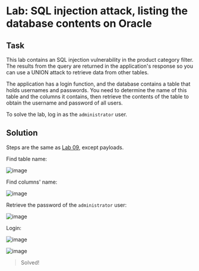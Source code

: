 # Lab: SQL injection attack, listing the database contents on Oracle
## Task
This lab contains an SQL injection vulnerability in the product category filter. The results from the query are returned in the application's response so you can use a UNION attack to retrieve data from other tables.

The application has a login function, and the database contains a table that holds usernames and passwords. You need to determine the name of this table and the columns it contains, then retrieve the contents of the table to obtain the username and password of all users.

To solve the lab, log in as the `administrator` user.

## Solution
Steps are the same as [Lab 09](https://github.com/datthinh1801/Writeups/blob/main/PortSwigger/SQL%20Injection/Lab%2009.md), except payloads.  

Find table name:  

![image](https://user-images.githubusercontent.com/44528004/130075951-d728531f-994a-4068-b8e2-aacc9648226b.png)  

Find columns' name:  

![image](https://user-images.githubusercontent.com/44528004/130076099-d1a56880-3f0b-478c-9e12-c35a25091d5b.png)  

Retrieve the password of the `administrator` user:  

![image](https://user-images.githubusercontent.com/44528004/130076213-948cb34a-b4c5-45a4-ad0a-16c1be2b448f.png)

Login:  

![image](https://user-images.githubusercontent.com/44528004/130076276-20d1d309-e3fb-40f8-92fa-3793f4e9ae42.png)

![image](https://user-images.githubusercontent.com/44528004/130076421-05d6e0bd-c4df-4a9f-aac7-4d772901b942.png)
> Solved!

